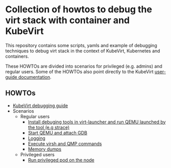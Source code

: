 # Collection of howtos to debug the virt stack with container and KubeVirt

This repository contains some scripts, yamls and example of debugging techniques
to debug virt stack in the context of KubeVirt, Kubernetes and containers.

These HOWTOs are divided into scenarios for privileged (e.g. admins) and regular users. Some of the HOWTOs also point directly to the KubeVirt [user-guide documentation](https://kubevirt.io/user-guide/).

## HOWTOs
* [KubeVirt debugging guide](https://kubevirt.io/user-guide/operations/debug/)
* Scenarios
  * Regular users
    * [Install debuging tools in virt-launcher and run QEMU launched by the tool (e.g strace)](launch-qemu-strace/)
    * [Start QEMU and attach GDB](wrap-gdb)
    * [Logging](logging)
    * [Execute virsh and QMP commands](run-virsh)
    * [Memory dumps](https://kubevirt.io/user-guide/operations/memory_dump/)
  * Privileged users
    * [Run privileged pod on the node](privileged-node-pod)
